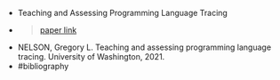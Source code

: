 - Teaching and Assessing Programming Language Tracing
- > [paper link](https://digital.lib.washington.edu/researchworks/bitstream/handle/1773/47433/Nelson_washington_0250E_23271.pdf?sequence=1)
- NELSON, Gregory L. Teaching and assessing programming language tracing. University of Washington, 2021.
- #bibliography